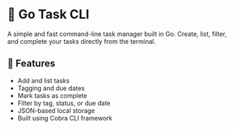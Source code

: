 # 📝 Go Task CLI

A simple and fast command-line task manager built in Go. Create, list, filter, and complete your tasks directly from the terminal.

## 🚀 Features

- Add and list tasks
- Tagging and due dates
- Mark tasks as complete
- Filter by tag, status, or due date
- JSON-based local storage
- Built using Cobra CLI framework
